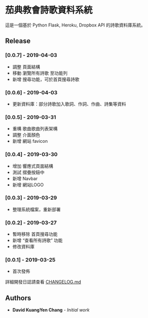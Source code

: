 # 茄典教會詩歌資料系統

這是一個基於 Python Flask, Heroku, Dropbox API 的詩歌資料庫系統。

## Release

### [0.0.7] - 2019-04-03

- 調整 頁面結構
- 移動 瀏覽所有詩歌 至功能列
- 新增 搜尋功能，可於首頁搜尋詩歌

### [0.0.6] - 2019-04-03

- 更新資料庫：部分詩歌加入歌詞、作詞、作曲、詩集等資料

### [0.0.5] - 2019-03-31

- 重構 歌曲歌曲列表架構
- 調整 介面顏色
- 新增 網站 favicon

### [0.0.4] - 2019-03-30

- 增加 響應式頁面結構
- 測試 摺疊按鈕中
- 新增 Navbar
- 新增 網站LOGO

### [0.0.3] - 2019-03-29

- 整理系統檔案，重新部署

### [0.0.2] - 2019-03-27

- 暫時移除 首頁搜尋功能
- 新增 “查看所有詩歌” 功能
- 修改資料庫

### [0.0.1] - 2019-03-25

- 首次發佈

詳細開發日誌請查看 [CHANGELOG.md](https://github.com/saltchang/caten-worship/blob/master/CHANGELOG.md)

## Authors

- **David KuangYen Chang** - *Initial work*
